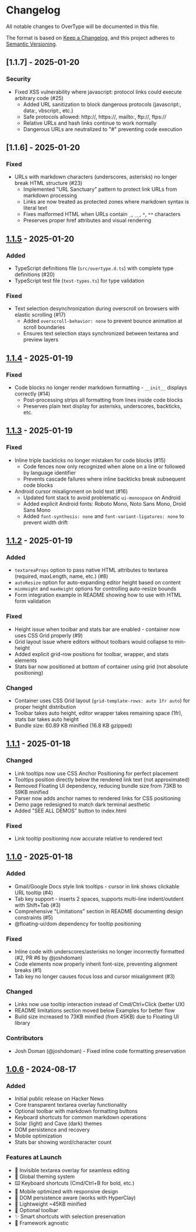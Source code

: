 # Changelog

All notable changes to OverType will be documented in this file.

The format is based on [Keep a Changelog](https://keepachangelog.com/en/1.0.0/),
and this project adheres to [Semantic Versioning](https://semver.org/spec/v2.0.0.html).

## [1.1.7] - 2025-01-20

### Security
- Fixed XSS vulnerability where javascript: protocol links could execute arbitrary code (#25)
  - Added URL sanitization to block dangerous protocols (javascript:, data:, vbscript:, etc.)
  - Safe protocols allowed: http://, https://, mailto:, ftp://, ftps://
  - Relative URLs and hash links continue to work normally
  - Dangerous URLs are neutralized to "#" preventing code execution

## [1.1.6] - 2025-01-20

### Fixed
- URLs with markdown characters (underscores, asterisks) no longer break HTML structure (#23)
  - Implemented "URL Sanctuary" pattern to protect link URLs from markdown processing
  - Links are now treated as protected zones where markdown syntax is literal text
  - Fixes malformed HTML when URLs contain `_`, `__`, `*`, `**` characters
  - Preserves proper href attributes and visual rendering

## [1.1.5] - 2025-01-20

### Added
- TypeScript definitions file (`src/overtype.d.ts`) with complete type definitions (#20)
- TypeScript test file (`test-types.ts`) for type validation

### Fixed
- Text selection desynchronization during overscroll on browsers with elastic scrolling (#17)
  - Added `overscroll-behavior: none` to prevent bounce animation at scroll boundaries
  - Ensures text selection stays synchronized between textarea and preview layers

## [1.1.4] - 2025-01-19

### Fixed
- Code blocks no longer render markdown formatting - `__init__` displays correctly (#14)
  - Post-processing strips all formatting from lines inside code blocks
  - Preserves plain text display for asterisks, underscores, backticks, etc.

## [1.1.3] - 2025-01-19

### Fixed
- Inline triple backticks no longer mistaken for code blocks (#15)
  - Code fences now only recognized when alone on a line or followed by language identifier
  - Prevents cascade failures where inline backticks break subsequent code blocks
- Android cursor misalignment on bold text (#16)
  - Updated font stack to avoid problematic `ui-monospace` on Android
  - Added explicit Android fonts: Roboto Mono, Noto Sans Mono, Droid Sans Mono
  - Added `font-synthesis: none` and `font-variant-ligatures: none` to prevent width drift

## [1.1.2] - 2025-01-19

### Added
- `textareaProps` option to pass native HTML attributes to textarea (required, maxLength, name, etc.) (#8)
- `autoResize` option for auto-expanding editor height based on content
- `minHeight` and `maxHeight` options for controlling auto-resize bounds
- Form integration example in README showing how to use with HTML form validation

### Fixed
- Height issue when toolbar and stats bar are enabled - container now uses CSS Grid properly (#9)
- Grid layout issue where editors without toolbars would collapse to min-height
- Added explicit grid-row positions for toolbar, wrapper, and stats elements
- Stats bar now positioned at bottom of container using grid (not absolute positioning)

### Changed
- Container uses CSS Grid layout (`grid-template-rows: auto 1fr auto`) for proper height distribution
- Toolbar takes auto height, editor wrapper takes remaining space (1fr), stats bar takes auto height
- Bundle size: 60.89 KB minified (16.8 KB gzipped)

## [1.1.1] - 2025-01-18

### Changed
- Link tooltips now use CSS Anchor Positioning for perfect placement
- Tooltips position directly below the rendered link text (not approximated)
- Removed Floating UI dependency, reducing bundle size from 73KB to 59KB minified
- Parser now adds anchor names to rendered links for CSS positioning
- Demo page redesigned to match dark terminal aesthetic
- Added "SEE ALL DEMOS" button to index.html

### Fixed
- Link tooltip positioning now accurate relative to rendered text

## [1.1.0] - 2025-01-18

### Added
- Gmail/Google Docs style link tooltips - cursor in link shows clickable URL tooltip (#4)
- Tab key support - inserts 2 spaces, supports multi-line indent/outdent with Shift+Tab (#3)
- Comprehensive "Limitations" section in README documenting design constraints (#5)
- @floating-ui/dom dependency for tooltip positioning

### Fixed
- Inline code with underscores/asterisks no longer incorrectly formatted (#2, PR #6 by @joshdoman)
- Code elements now properly inherit font-size, preventing alignment breaks (#1)
- Tab key no longer causes focus loss and cursor misalignment (#3)

### Changed
- Links now use tooltip interaction instead of Cmd/Ctrl+Click (better UX)
- README limitations section moved below Examples for better flow
- Build size increased to 73KB minified (from 45KB) due to Floating UI library

### Contributors
- Josh Doman (@joshdoman) - Fixed inline code formatting preservation

## [1.0.6] - 2024-08-17

### Added
- Initial public release on Hacker News
- Core transparent textarea overlay functionality
- Optional toolbar with markdown formatting buttons
- Keyboard shortcuts for common markdown operations
- Solar (light) and Cave (dark) themes
- DOM persistence and recovery
- Mobile optimization
- Stats bar showing word/character count

### Features at Launch
- 👻 Invisible textarea overlay for seamless editing
- 🎨 Global theming system
- ⌨️ Keyboard shortcuts (Cmd/Ctrl+B for bold, etc.)
- 📱 Mobile optimized with responsive design
- 🔄 DOM persistence aware (works with HyperClay)
- 🚀 Lightweight ~45KB minified
- 🎯 Optional toolbar
- ✨ Smart shortcuts with selection preservation
- 🔧 Framework agnostic

[1.1.5]: https://github.com/panphora/overtype/compare/v1.1.4...v1.1.5
[1.1.4]: https://github.com/panphora/overtype/compare/v1.1.3...v1.1.4
[1.1.3]: https://github.com/panphora/overtype/compare/v1.1.2...v1.1.3
[1.1.2]: https://github.com/panphora/overtype/compare/v1.1.1...v1.1.2
[1.1.1]: https://github.com/panphora/overtype/compare/v1.1.0...v1.1.1
[1.1.0]: https://github.com/panphora/overtype/compare/v1.0.6...v1.1.0
[1.0.6]: https://github.com/panphora/overtype/releases/tag/v1.0.6